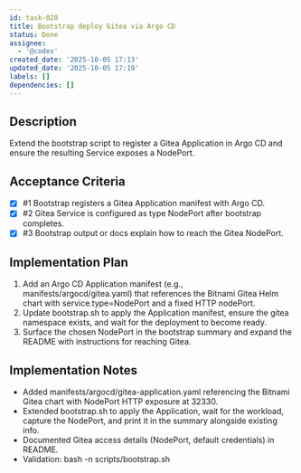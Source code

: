 ```yaml
---
id: task-028
title: Bootstrap deploy Gitea via Argo CD
status: Done
assignee:
  - '@codex'
created_date: '2025-10-05 17:13'
updated_date: '2025-10-05 17:19'
labels: []
dependencies: []
---
```


## Description

<!-- SECTION:DESCRIPTION:BEGIN -->
Extend the bootstrap script to register a Gitea Application in Argo CD and ensure the resulting Service exposes a NodePort.
<!-- SECTION:DESCRIPTION:END -->

## Acceptance Criteria
<!-- AC:BEGIN -->
- [x] #1 Bootstrap registers a Gitea Application manifest with Argo CD.
- [x] #2 Gitea Service is configured as type NodePort after bootstrap completes.
- [x] #3 Bootstrap output or docs explain how to reach the Gitea NodePort.
<!-- AC:END -->

## Implementation Plan

<!-- SECTION:PLAN:BEGIN -->
1. Add an Argo CD Application manifest (e.g., manifests/argocd/gitea.yaml) that references the Bitnami Gitea Helm chart with service.type=NodePort and a fixed HTTP nodePort.
2. Update bootstrap.sh to apply the Application manifest, ensure the gitea namespace exists, and wait for the deployment to become ready.
3. Surface the chosen NodePort in the bootstrap summary and expand the README with instructions for reaching Gitea.
<!-- SECTION:PLAN:END -->

## Implementation Notes

<!-- SECTION:NOTES:BEGIN -->
- Added manifests/argocd/gitea-application.yaml referencing the Bitnami Gitea chart with NodePort HTTP exposure at 32330.
- Extended bootstrap.sh to apply the Application, wait for the workload, capture the NodePort, and print it in the summary alongside existing info.
- Documented Gitea access details (NodePort, default credentials) in README.
- Validation: bash -n scripts/bootstrap.sh
<!-- SECTION:NOTES:END -->
